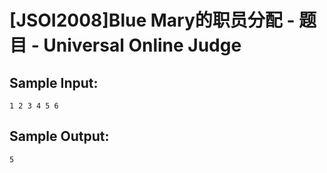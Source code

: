 # [JSOI2008]Blue Mary的职员分配 - 题目 - Universal Online Judge


## Sample Input: 
```
1 2 3 4 5 6

```

## Sample Output: 
```
5

```
